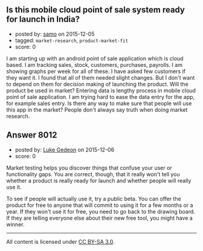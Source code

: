## Is this mobile cloud point of sale system ready for launch in India?

- posted by: [samo](https://stackexchange.com/users/2421464/samo) on 2015-12-05
- tagged: `market-research`, `product-market-fit`
- score: 0

I am starting up with an android point of sale application which is cloud based. I am tracking sales,  stock,  customers, purchases, payrolls. I am showing graphs per week for all of these. I have asked few customers if they want it. I found that all of them needed slight changes. But I don't want to depend on them for decision making of launching the product. Will the product be used in market? Entering data is lengthy process in mobile cloud point of sale application. I am trying hard to ease the data entry for the app, for example sales entry. Is there any way to make sure that people will use this app in the market? People don't always say truth when doing market research. 


## Answer 8012

- posted by: [Luke Gedeon](https://stackexchange.com/users/1119600/luke-gedeon) on 2015-12-06
- score: 0

Market testing helps you discover things that confuse your user or functionality gaps. You are correct, though, that it really won't tell you whether a product is really ready for launch and whether people will really use it.

To see if people will actually use it, try a public beta. You can offer the product for free to anyone that will commit to using it for a few months or a year. If they won't use it for free, you need to go back to the drawing board. If they are telling everyone else about their new free tool, you might have a winner.



---

All content is licensed under [CC BY-SA 3.0](https://creativecommons.org/licenses/by-sa/3.0/).
